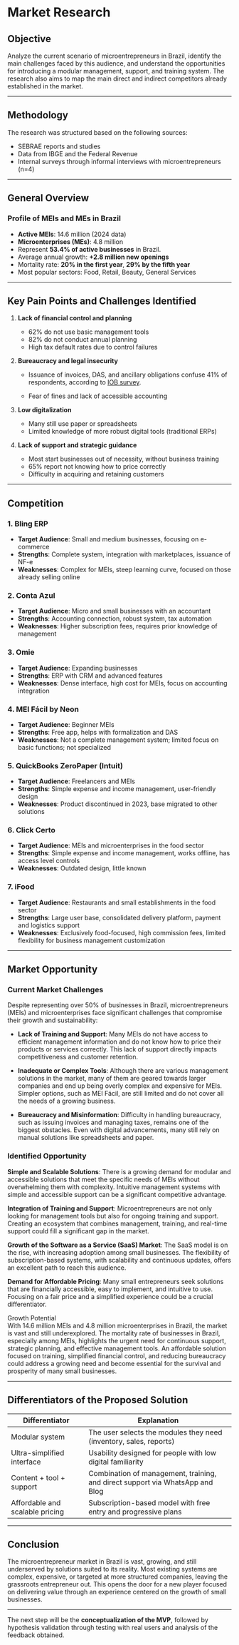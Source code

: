 # Market Research

## Objective

Analyze the current scenario of microentrepreneurs in Brazil, identify the main challenges faced by this audience, and understand the opportunities for introducing a modular management, support, and training system. The research also aims to map the main direct and indirect competitors already established in the market.

---

## Methodology

The research was structured based on the following sources:

- SEBRAE reports and studies
- Data from IBGE and the Federal Revenue
- Internal surveys through informal interviews with microentrepreneurs (n=4)

---

## General Overview

### Profile of MEIs and MEs in Brazil

- **Active MEIs**: 14.6 million (2024 data)
- **Microenterprises (MEs)**: 4.8 million
- Represent **53.4% of active businesses** in Brazil.
- Average annual growth: **+2.8 million new openings**
- Mortality rate: **20% in the first year**, **29% by the fifth year**
- Most popular sectors: Food, Retail, Beauty, General Services

---

## Key Pain Points and Challenges Identified

1. **Lack of financial control and planning**  
   - 62% do not use basic management tools  
   - 82% do not conduct annual planning  
   - High tax default rates due to control failures

2. **Bureaucracy and legal insecurity**  
   - Issuance of invoices, DAS, and ancillary obligations confuse 41% of respondents, according to [IOB survey](https://diariotocantinense.com.br/economia/2025/02/01/pesquisa-aponta-desafios-na-emissao-de-notas-fiscais-no-brasil/).

   - Fear of fines and lack of accessible accounting

3. **Low digitalization**  
   - Many still use paper or spreadsheets  
   - Limited knowledge of more robust digital tools (traditional ERPs)

4. **Lack of support and strategic guidance**  
   - Most start businesses out of necessity, without business training  
   - 65% report not knowing how to price correctly  
   - Difficulty in acquiring and retaining customers

---

## Competition

### 1. **Bling ERP**
- **Target Audience**: Small and medium businesses, focusing on e-commerce
- **Strengths**: Complete system, integration with marketplaces, issuance of NF-e
- **Weaknesses**: Complex for MEIs, steep learning curve, focused on those already selling online

### 2. **Conta Azul**
- **Target Audience**: Micro and small businesses with an accountant
- **Strengths**: Accounting connection, robust system, tax automation
- **Weaknesses**: Higher subscription fees, requires prior knowledge of management

### 3. **Omie**
- **Target Audience**: Expanding businesses
- **Strengths**: ERP with CRM and advanced features
- **Weaknesses**: Dense interface, high cost for MEIs, focus on accounting integration

### 4. **MEI Fácil by Neon**
- **Target Audience**: Beginner MEIs
- **Strengths**: Free app, helps with formalization and DAS
- **Weaknesses**: Not a complete management system; limited focus on basic functions; not specialized

### 5. **QuickBooks ZeroPaper (Intuit)**
- **Target Audience**: Freelancers and MEIs
- **Strengths**: Simple expense and income management, user-friendly design
- **Weaknesses**: Product discontinued in 2023, base migrated to other solutions

### 6. **Click Certo**
- **Target Audience**: MEIs and microenterprises in the food sector
- **Strengths**: Simple expense and income management, works offline, has access level controls
- **Weaknesses**: Outdated design, little known

### 7. **iFood**
- **Target Audience**: Restaurants and small establishments in the food sector
- **Strengths**: Large user base, consolidated delivery platform, payment and logistics support
- **Weaknesses**: Exclusively food-focused, high commission fees, limited flexibility for business management customization

---

## Market Opportunity

### Current Market Challenges
Despite representing over 50% of businesses in Brazil, microentrepreneurs (MEIs) and microenterprises face significant challenges that compromise their growth and sustainability:

- **Lack of Training and Support**: Many MEIs do not have access to efficient management information and do not know how to price their products or services correctly. This lack of support directly impacts competitiveness and customer retention.

- **Inadequate or Complex Tools**: Although there are various management solutions in the market, many of them are geared towards larger companies and end up being overly complex and expensive for MEIs. Simpler options, such as MEI Fácil, are still limited and do not cover all the needs of a growing business.

- **Bureaucracy and Misinformation**: Difficulty in handling bureaucracy, such as issuing invoices and managing taxes, remains one of the biggest obstacles. Even with digital advancements, many still rely on manual solutions like spreadsheets and paper.

### Identified Opportunity
**Simple and Scalable Solutions**: There is a growing demand for modular and accessible solutions that meet the specific needs of MEIs without overwhelming them with complexity. Intuitive management systems with simple and accessible support can be a significant competitive advantage.

**Integration of Training and Support**: Microentrepreneurs are not only looking for management tools but also for ongoing training and support. Creating an ecosystem that combines management, training, and real-time support could fill a significant gap in the market.

**Growth of the Software as a Service (SaaS) Market**: The SaaS model is on the rise, with increasing adoption among small businesses. The flexibility of subscription-based systems, with scalability and continuous updates, offers an excellent path to reach this audience.

**Demand for Affordable Pricing**: Many small entrepreneurs seek solutions that are financially accessible, easy to implement, and intuitive to use. Focusing on a fair price and a simplified experience could be a crucial differentiator.

Growth Potential  
With 14.6 million MEIs and 4.8 million microenterprises in Brazil, the market is vast and still underexplored. The mortality rate of businesses in Brazil, especially among MEIs, highlights the urgent need for continuous support, strategic planning, and effective management tools. An affordable solution focused on training, simplified financial control, and reducing bureaucracy could address a growing need and become essential for the survival and prosperity of many small businesses.

---

## Differentiators of the Proposed Solution

| Differentiator                    | Explanation                                                                   |
|-----------------------------------|-------------------------------------------------------------------------------|
| Modular system                    | The user selects the modules they need (inventory, sales, reports)            |
| Ultra-simplified interface        | Usability designed for people with low digital familiarity                    |
| Content + tool + support          | Combination of management, training, and direct support via WhatsApp and Blog |
| Affordable and scalable pricing   | Subscription-based model with free entry and progressive plans               |

---

## Conclusion

The microentrepreneur market in Brazil is vast, growing, and still underserved by solutions suited to its reality. Most existing systems are complex, expensive, or targeted at more structured companies, leaving the grassroots entrepreneur out. This opens the door for a new player focused on delivering value through an experience centered on the growth of small businesses.

---

The next step will be the **conceptualization of the MVP**, followed by hypothesis validation through testing with real users and analysis of the feedback obtained.
